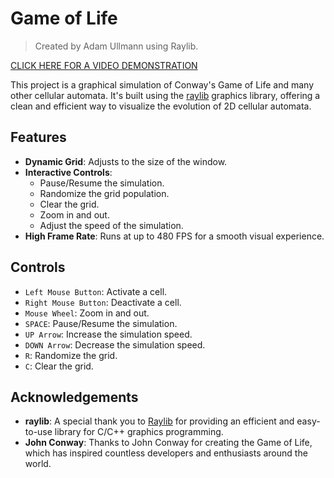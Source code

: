 # Game of Life

> Created by Adam Ullmann using Raylib.

[CLICK HERE FOR A VIDEO DEMONSTRATION](https://youtu.be/00qdEhFklSw?si=RO5__LIQkERXu41I)

This project is a graphical simulation of Conway's Game of Life and many other cellular automata. It's built using the [raylib](https://www.raylib.com/) graphics library, offering a clean and efficient way to visualize the evolution of 2D cellular automata.

## Features

- **Dynamic Grid**: Adjusts to the size of the window.
- **Interactive Controls**: 
  - Pause/Resume the simulation.
  - Randomize the grid population.
  - Clear the grid.
  - Zoom in and out.
  - Adjust the speed of the simulation.
- **High Frame Rate**: Runs at up to 480 FPS for a smooth visual experience.

## Controls

- `Left Mouse Button`: Activate a cell.
- `Right Mouse Button`: Deactivate a cell.
- `Mouse Wheel`: Zoom in and out.
- `SPACE`: Pause/Resume the simulation.
- `UP Arrow`: Increase the simulation speed.
- `DOWN Arrow`: Decrease the simulation speed.
- `R`: Randomize the grid.
- `C`: Clear the grid.

## Acknowledgements

- **raylib**: A special thank you to [Raylib](https://www.raylib.com/) for providing an efficient and easy-to-use library for C/C++ graphics programming.
- **John Conway**: Thanks to John Conway for creating the Game of Life, which has inspired countless developers and enthusiasts around the world.

